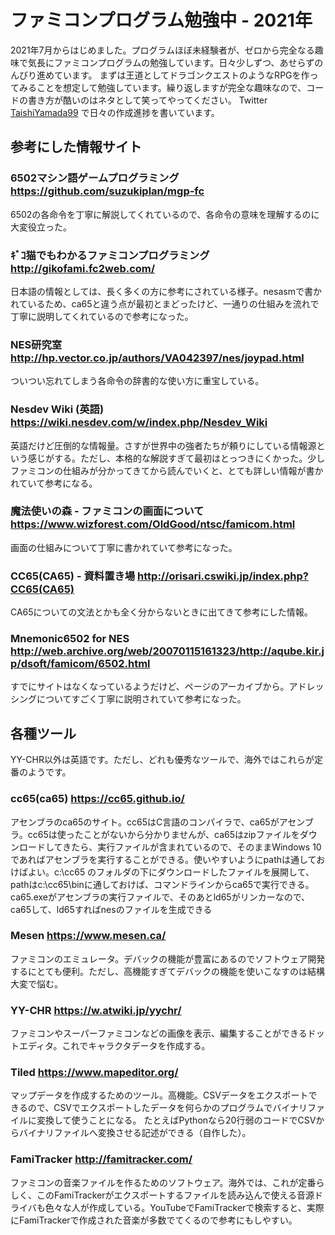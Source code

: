 # ファミコンプログラム勉強中 - 2021年

2021年7月からはじめました。プログラムほぼ未経験者が、ゼロから完全なる趣味で気長にファミコンプログラムの勉強しています。日々少しずつ、あせらずのんびり進めています。
まずは王道としてドラゴンクエストのようなRPGを作ってみることを想定して勉強しています。繰り返しますが完全な趣味なので、コードの書き方が酷いのはネタとして笑ってやってください。
Twitter [TaishiYamada99](https://twitter.com/TaishiYamada99) で日々の作成進捗を書いています。

## 参考にした情報サイト

### 6502マシン語ゲームプログラミング https://github.com/suzukiplan/mgp-fc
6502の各命令を丁寧に解説してくれているので、各命令の意味を理解するのに大変役立った。

### ｷﾞｺ猫でもわかるファミコンプログラミング http://gikofami.fc2web.com/
日本語の情報としては、長く多くの方に参考にされている様子。nesasmで書かれているため、ca65と違う点が最初とまどったけど、一通りの仕組みを流れで丁寧に説明してくれているので参考になった。

### NES研究室 http://hp.vector.co.jp/authors/VA042397/nes/joypad.html
ついつい忘れてしまう各命令の辞書的な使い方に重宝している。

### Nesdev Wiki (英語) https://wiki.nesdev.com/w/index.php/Nesdev_Wiki
英語だけど圧倒的な情報量。さすが世界中の強者たちが頼りにしている情報源という感じがする。ただし、本格的な解説すぎて最初はとっつきにくかった。少しファミコンの仕組みが分かってきてから読んでいくと、とても詳しい情報が書かれていて参考になる。

### 魔法使いの森 - ファミコンの画面について https://www.wizforest.com/OldGood/ntsc/famicom.html
画面の仕組みについて丁寧に書かれていて参考になった。

### CC65(CA65) - 資料置き場 http://orisari.cswiki.jp/index.php?CC65(CA65)
CA65についての文法とかも全く分からないときに出てきて参考にした情報。

### Mnemonic6502 for NES http://web.archive.org/web/20070115161323/http://aqube.kir.jp/dsoft/famicom/6502.html
すでにサイトはなくなっているようだけど、ページのアーカイブから。アドレッシングについてすごく丁寧に説明されていて参考になった。

## 各種ツール

YY-CHR以外は英語です。ただし、どれも優秀なツールで、海外ではこれらが定番のようです。

### cc65(ca65) https://cc65.github.io/
アセンブラのca65のサイト。cc65はC言語のコンパイラで、ca65がアセンブラ。cc65は使ったことがないから分かりませんが、ca65はzipファイルをダウンロードしてきたら、実行ファイルが含まれているので、そのままWindows 10であればアセンブラを実行することができる。使いやすいようにpathは通しておけばよい。c:\cc65 のフォルダの下にダウンロードしたファイルを展開して、pathはc:\cc65\binに通しておけば、コマンドラインからca65で実行できる。ca65.exeがアセンブラの実行ファイルで、そのあとld65がリンカーなので、ca65して、ld65すればnesのファイルを生成できる

### Mesen https://www.mesen.ca/
ファミコンのエミュレータ。デバックの機能が豊富にあるのでソフトウェア開発するにとても便利。ただし、高機能すぎてデバックの機能を使いこなすのは結構大変で悩む。

### YY-CHR https://w.atwiki.jp/yychr/
ファミコンやスーパーファミコンなどの画像を表示、編集することができるドットエディタ。これでキャラクタデータを作成する。

### Tiled https://www.mapeditor.org/
マップデータを作成するためのツール。高機能。CSVデータをエクスポートできるので、CSVでエクスポートしたデータを何らかのプログラムでバイナリファイルに変換して使うことになる。
たとえばPythonなら20行弱のコードでCSVからバイナリファイルへ変換させる記述ができる（自作した）。

### FamiTracker http://famitracker.com/
ファミコンの音楽ファイルを作るためのソフトウェア。海外では、これが定番らしく、このFamiTrackerがエクスポートするファイルを読み込んで使える音源ドライバも色々な人が作成している。YouTubeでFamiTrackerで検索すると、実際にFamiTrackerで作成された音楽が多数でてくるので参考にもしやすい。
